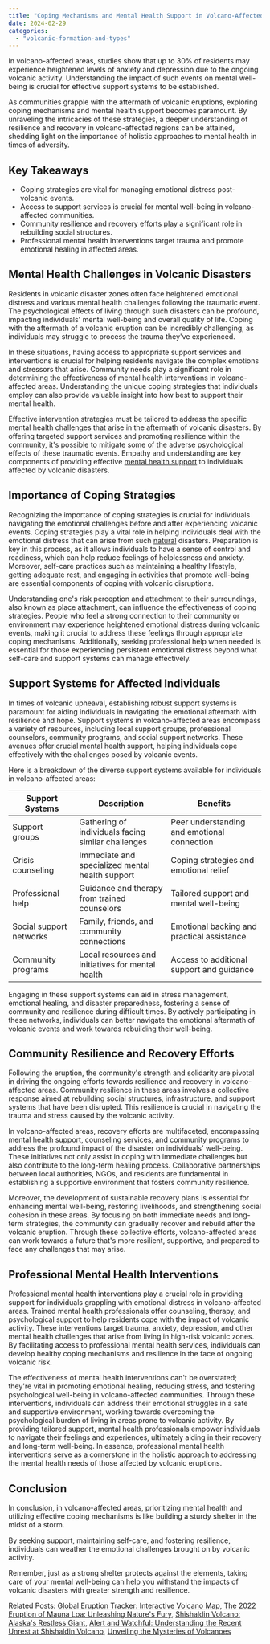 ```yaml
---
title: "Coping Mechanisms and Mental Health Support in Volcano-Affected Areas"
date: 2024-02-29
categories: 
  - "volcanic-formation-and-types"
---
```


In volcano-affected areas, studies show that up to 30% of residents may experience heightened levels of anxiety and depression due to the ongoing volcanic activity. Understanding the impact of such events on mental well-being is crucial for effective support systems to be established.

As communities grapple with the aftermath of volcanic eruptions, exploring coping mechanisms and mental health support becomes paramount. By unraveling the intricacies of these strategies, a deeper understanding of resilience and recovery in volcano-affected regions can be attained, shedding light on the importance of holistic approaches to mental health in times of adversity.

## Key Takeaways

- Coping strategies are vital for managing emotional distress post-volcanic events.
- Access to support services is crucial for mental well-being in volcano-affected communities.
- Community resilience and recovery efforts play a significant role in rebuilding social structures.
- Professional mental health interventions target trauma and promote emotional healing in affected areas.

## Mental Health Challenges in Volcanic Disasters

Residents in volcanic disaster zones often face heightened emotional distress and various mental health challenges following the traumatic event. The psychological effects of living through such disasters can be profound, impacting individuals' mental well-being and overall quality of life. Coping with the aftermath of a volcanic eruption can be incredibly challenging, as individuals may struggle to process the trauma they've experienced.

In these situations, having access to appropriate support services and interventions is crucial for helping residents navigate the complex emotions and stressors that arise. Community needs play a significant role in determining the effectiveness of mental health interventions in volcano-affected areas. Understanding the unique coping strategies that individuals employ can also provide valuable insight into how best to support their mental health.

Effective intervention strategies must be tailored to address the specific mental health challenges that arise in the aftermath of volcanic disasters. By offering targeted support services and promoting resilience within the community, it's possible to mitigate some of the adverse psychological effects of these traumatic events. Empathy and understanding are key components of providing effective [mental health support](https://magmamatters.com/understanding-volcanic-formation-a-comprehensive-guide/ "Understanding Volcanic Formation: A Comprehensive Guide") to individuals affected by volcanic disasters.

## Importance of Coping Strategies

Recognizing the importance of coping strategies is crucial for individuals navigating the emotional challenges before and after experiencing volcanic events. Coping strategies play a vital role in helping individuals deal with the emotional distress that can arise from such [natural](https://magmamatters.com/the-art-and-science-of-volcano-monitoring/ "The Art and Science of Volcano Monitoring") disasters. Preparation is key in this process, as it allows individuals to have a sense of control and readiness, which can help reduce feelings of helplessness and anxiety. Moreover, self-care practices such as maintaining a healthy lifestyle, getting adequate rest, and engaging in activities that promote well-being are essential components of coping with volcanic disruptions.

Understanding one's risk perception and attachment to their surroundings, also known as place attachment, can influence the effectiveness of coping strategies. People who feel a strong connection to their community or environment may experience heightened emotional distress during volcanic events, making it crucial to address these feelings through appropriate coping mechanisms. Additionally, seeking professional help when needed is essential for those experiencing persistent emotional distress beyond what self-care and support systems can manage effectively.

## Support Systems for Affected Individuals

In times of volcanic upheaval, establishing robust support systems is paramount for aiding individuals in navigating the emotional aftermath with resilience and hope. Support systems in volcano-affected areas encompass a variety of resources, including local support groups, professional counselors, community programs, and social support networks. These avenues offer crucial mental health support, helping individuals cope effectively with the challenges posed by volcanic events.

Here is a breakdown of the diverse support systems available for individuals in volcano-affected areas:

| Support Systems | Description | Benefits |
| --- | --- | --- |
| Support groups | Gathering of individuals facing similar challenges | Peer understanding and emotional connection |
| Crisis counseling | Immediate and specialized mental health support | Coping strategies and emotional relief |
| Professional help | Guidance and therapy from trained counselors | Tailored support and mental well-being |
| Social support networks | Family, friends, and community connections | Emotional backing and practical assistance |
| Community programs | Local resources and initiatives for mental health | Access to additional support and guidance |

Engaging in these support systems can aid in stress management, emotional healing, and disaster preparedness, fostering a sense of community and resilience during difficult times. By actively participating in these networks, individuals can better navigate the emotional aftermath of volcanic events and work towards rebuilding their well-being.

## Community Resilience and Recovery Efforts

Following the eruption, the community's strength and solidarity are pivotal in driving the ongoing efforts towards resilience and recovery in volcano-affected areas. Community resilience in these areas involves a collective response aimed at rebuilding social structures, infrastructure, and support systems that have been disrupted. This resilience is crucial in navigating the trauma and stress caused by the volcanic activity.

In volcano-affected areas, recovery efforts are multifaceted, encompassing mental health support, counseling services, and community programs to address the profound impact of the disaster on individuals' well-being. These initiatives not only assist in coping with immediate challenges but also contribute to the long-term healing process. Collaborative partnerships between local authorities, NGOs, and residents are fundamental in establishing a supportive environment that fosters community resilience.

Moreover, the development of sustainable recovery plans is essential for enhancing mental well-being, restoring livelihoods, and strengthening social cohesion in these areas. By focusing on both immediate needs and long-term strategies, the community can gradually recover and rebuild after the volcanic eruption. Through these collective efforts, volcano-affected areas can work towards a future that's more resilient, supportive, and prepared to face any challenges that may arise.

## Professional Mental Health Interventions

Professional mental health interventions play a crucial role in providing support for individuals grappling with emotional distress in volcano-affected areas. Trained mental health professionals offer counseling, therapy, and psychological support to help residents cope with the impact of volcanic activity. These interventions target trauma, anxiety, depression, and other mental health challenges that arise from living in high-risk volcanic zones. By facilitating access to professional mental health services, individuals can develop healthy coping mechanisms and resilience in the face of ongoing volcanic risk.

The effectiveness of mental health interventions can't be overstated; they're vital in promoting emotional healing, reducing stress, and fostering psychological well-being in volcano-affected communities. Through these interventions, individuals can address their emotional struggles in a safe and supportive environment, working towards overcoming the psychological burden of living in areas prone to volcanic activity. By providing tailored support, mental health professionals empower individuals to navigate their feelings and experiences, ultimately aiding in their recovery and long-term well-being. In essence, professional mental health interventions serve as a cornerstone in the holistic approach to addressing the mental health needs of those affected by volcanic eruptions.

## Conclusion

In conclusion, in volcano-affected areas, prioritizing mental health and utilizing effective coping mechanisms is like building a sturdy shelter in the midst of a storm.

By seeking support, maintaining self-care, and fostering resilience, individuals can weather the emotional challenges brought on by volcanic activity.

Remember, just as a strong shelter protects against the elements, taking care of your mental well-being can help you withstand the impacts of volcanic disasters with greater strength and resilience.

Related Posts: [Global Eruption Tracker: Interactive Volcano Map](https://magmamatters.com/global-eruption-tracker-interactive-volcano-map/), [The 2022 Eruption of Mauna Loa: Unleashing Nature's Fury](https://magmamatters.com/the-2022-eruption-of-mauna-loa-unleashing-natures-fury/), [Shishaldin Volcano: Alaska's Restless Giant](https://magmamatters.com/shishaldin-volcano-alaskas-restless-giant/), [Alert and Watchful: Understanding the Recent Unrest at Shishaldin Volcano](https://magmamatters.com/alert-and-watchful-understanding-the-recent-unrest-at-shishaldin-volcano/), [Unveiling the Mysteries of Volcanoes](https://magmamatters.com/unveiling-the-mysteries-of-volcanoes/)
